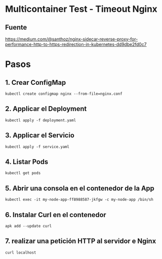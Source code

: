 
# Multicontainer Test - Timeout Nginx


## Fuente
https://medium.com/@santhoz/nginx-sidecar-reverse-proxy-for-performance-http-to-https-redirection-in-kubernetes-dd9dbe2fd0c7



# Pasos

## 1. Crear ConfigMap
```
kubectl create configmap nginx --from-file=nginx.conf
```
## 2. Applicar el Deployment
```
kubectl apply -f deployment.yaml
```
## 3. Applicar el Servicio
```
kubectl apply -f service.yaml
```
## 4. Listar Pods
```
kubectl get pods
```
## 5. Abrir una consola en el contenedor de la App
```
kubectl exec -it my-node-app-ff8988587-jkfgw -c my-node-app /bin/sh
```
## 6. Instalar Curl en el contenedor
```
apk add --update curl
```
## 7. realizar una petición HTTP al servidor e Nginx
```
curl localhost
```
